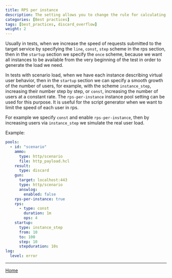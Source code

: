 ```yaml
---
title: RPS per instance
description: The setting allows you to change the rule for calculating the load profile
categories: [Best practices]
tags: [best_practices, discard_overflow]
weight: 2
---
```


Usually in tests, when we increase the speed of requests submitted to the target service by specifying the `line`, `const`, `step` scheme in the rps section,
then in the `startup` section we specify the `once` scheme, because we want all instances to be available from the very beginning of the test in order to generate the load we need.

In tests with scenario load, when we have each instance describing virtual user behavior, then in the `startup` section we can specify a smooth growth of the number of users, for example, with the scheme `instance_step`, increasing their number step by step, or `const`, increasing the number of users at a constant rate.
The `rps-per-instance` instance pool setting can be used for this purpose. It is useful for the script generator when we want to limit the speed of each user in rps.

For example we specify `const` and enable `rps-per-instance`, then by increasing users via `instance_step` we simulate the real user load.


Example:

```yaml
pools:
  - id: "scenario"
    ammo:
      type: http/scenario
      file: http_payload.hcl
    result:
      type: discard
    gun:
      target: localhost:443
      type: http/scenario
      answlog:
        enabled: false
    rps-per-instance: true
    rps:
      - type: const
        duration: 1m
        ops: 4
    startup:
      type: instance_step
      from: 10
      to: 100
      step: 10
      stepduration: 10s
log:
  level: error
```

---

[Home](../../index.md)
